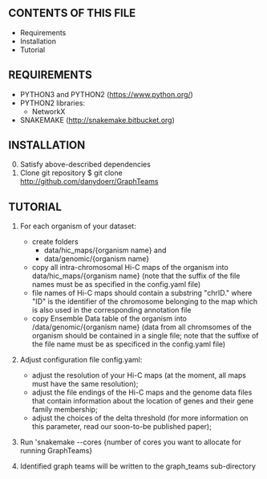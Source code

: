 CONTENTS OF THIS FILE
------------------------------------------------------------------------------

* Requirements
* Installation
* Tutorial


REQUIREMENTS
------------------------------------------------------------------------------

* PYTHON3 and PYTHON2 (https://www.python.org/)
* PYTHON2 libraries:
    - NetworkX
* SNAKEMAKE (http://snakemake.bitbucket.org)


INSTALLATION
------------------------------------------------------------------------------

0. Satisfy above-described dependencies
1. Clone git repository
    $ git clone http://github.com/danydoerr/GraphTeams


TUTORIAL
------------------------------------------------------------------------------

1. For each organism of your dataset:
    * create folders 
        - data/hic_maps/{organism name} and 
        - data/genomic/{organism name}
    * copy all intra-chromosomal Hi-C maps of the organism into
      data/hic_maps/{organism name} (note that the suffix of the file names must
      be as specified in the config.yaml file)
    * file names of Hi-C maps should contain a substring "chrID." where "ID" is
      the identifier of the chromosome belonging to the map which is also used
      in the corresponding annotation file
    * copy Ensemble Data table of the organism into /data/genomic/{organism
      name} (data from all chromsomes of the organism should be contained in a
      single file; note that the suffixe of the file name must be as specificed
      in the config.yaml file)

2. Adjust configuration file config.yaml:
    * adjust the resolution of your Hi-C maps (at the moment, all maps must have
      the same resolution);
    * adjust the file endings of the Hi-C maps and the genome data files that
      contain information about the location of genes and their gene family
      membership; 
    * adjust the choices of the delta threshold (for more information on this
      parameter, read our soon-to-be published paper);

3. Run 'snakemake --cores {number of cores you want to allocate for running GraphTeams}
4. Identified graph teams will be written to the graph_teams sub-directory
